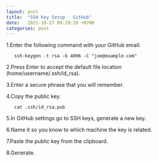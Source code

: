 ```yaml
---
layout: post
title:  "SSH Key Setup - GitHub"
date:   2021-10-27 09:29:20 +0700
categories: post
---
```


 1.Enter the following command with your GitHub email:

       ssh-keygen -t rsa -b 4096 -C "joe@example.com"
  
 2.Press Enter to accept the default file location (home/username/.ssh/id_rsa).

 3.Enter a secure phrase that you will remember.

 4.Copy the public key.

       cat .ssh/id_rsa.pub
  
 5.In GitHub settings go to SSH keys, generate a new key. 

 6.Name it so you know to which machine the key is related.

 7.Paste the public key from the clipboard. 

 8.Generate.
